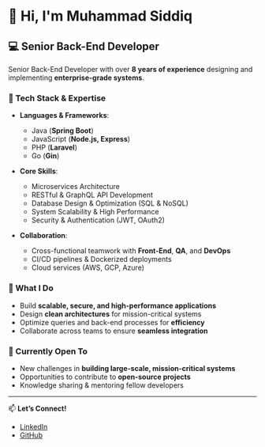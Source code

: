 # 👋 Hi, I'm Muhammad Siddiq  

## 💻 Senior Back-End Developer  

Senior Back-End Developer with over **8 years of experience** designing and implementing **enterprise-grade systems**.  

### 🔧 Tech Stack & Expertise  
- **Languages & Frameworks**:  
  - Java (**Spring Boot**)  
  - JavaScript (**Node.js, Express**)  
  - PHP (**Laravel**)  
  - Go (**Gin**)  

- **Core Skills**:  
  - Microservices Architecture  
  - RESTful & GraphQL API Development  
  - Database Design & Optimization (SQL & NoSQL)  
  - System Scalability & High Performance  
  - Security & Authentication (JWT, OAuth2)  

- **Collaboration**:  
  - Cross-functional teamwork with **Front-End**, **QA**, and **DevOps**  
  - CI/CD pipelines & Dockerized deployments  
  - Cloud services (AWS, GCP, Azure)  

### 🚀 What I Do  
- Build **scalable, secure, and high-performance applications**  
- Design **clean architectures** for mission-critical systems  
- Optimize queries and back-end processes for **efficiency**  
- Collaborate across teams to ensure **seamless integration**  

### 🌱 Currently Open To  
- New challenges in **building large-scale, mission-critical systems**  
- Opportunities to contribute to **open-source projects**  
- Knowledge sharing & mentoring fellow developers  

---

📫 **Let’s Connect!**  
- [LinkedIn](https://www.linkedin.com/in/masabbe/)  
- [GitHub](https://github.com/masabbe)  
